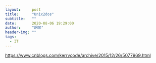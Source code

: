 ```yaml
---
layout:     post
title:      "Unix2dos"
subtitle:   ""
date:       2020-08-06 19:29:00
author:     "胡荣"
header-img: ""
tags:
  - IT
---
```


https://www.cnblogs.com/kerrycode/archive/2015/12/26/5077969.html
